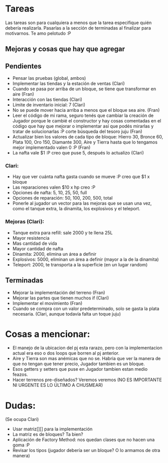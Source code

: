 # Tareas
Las tareas son para cualquiera a menos que la tarea especifique quién debería realizarla.
Pasarlas a la sección de terminadas al finalizar para motivarnos.
Te amo pelotudo :P

## Mejoras y cosas que hay que agregar



## Pendientes

* Pensar las pruebas (global, ambos)
* Implementar las tiendas y la estación de ventas (Clari)
* Cuando se pasa por arriba de un bloque, se tiene que transformar en aire (Fran)
* Interacción con las tiendas (Clari)
* Límite de inventario inicial: 7 (Clari)
* No se puede mover hacia arriba a menos que el bloque sea aire. (Fran)
* Leer el código de mi rama, seguro tenés que cambiar la creación de Jugador porque le cambié el constructor y hay cosas comentadas en el código que hay que mejorar o implementar así que podés mirarlas y tratar de solucionarlas :P corte búsqueda del tesoro juju (Fran)
* Actualizar bien los valores de cada tipo de bloque: Hierro 30, Bronce 60, Plata 100, Oro 150, Diamante 300, Aire y Tierra hasta que lo tengamos mejor implementado valen 0 :P (Fran)
* La nafta vale $1 :P creo que puse 5, después lo actualizo (Clari)

### Clari:
* Hay que ver cuánta nafta gasta cuando se mueve :P creo que $1 x bloque
* Las reparaciones valen $10 x hp creo :P
* Opciones de nafta: 5, 10, 25, 50, full
* Opciones de reparación: 50, 100, 200, 500, total
* Ponerle al jugador un vector para las mejoras que se usan una vez, como el tanque extra, la dinamita, los explosivos y el teleport.

### Mejoras (Clari):
* Tanque extra para refill: sale 2000 y te llena 25L
* Mayor resistencia
* Mas cantidad de vida
* Mayor cantidad de nafta
* Dinamita: 2000, elimina un área a definir
* Explosivos: 5000, eliminan un área a definir (mayor a la de la dinamita)
* Teleport: 2000, te transporta a la superficie (en un lugar random)

## Terminadas
* Mejorar la implementación del terreno (Fran)
* Mejorar las partes que tienen muchos if (Clari)
* Implementar el movimiento (Fran)
* Cuando se compra con un valor predeterminado, solo se gasta la plata necesaria. (Clari, aunque todavía falta un toque juju)

# Cosas a mencionar:
* El manejo de la ubicacion del pj esta rarazo, pero con la implementacion actual era eso o dos loops que borren al pj anterior.
* Aire y Tierra son mas anémicas que no se. Habria que ver la manera de que no tengan que tener precio, Jugador tambien es un bloque.
* Esos getters y setters que puse en Jugador tambien estan medio feazos.
* Hacer terrenos pre-diseñados? Veremos veremos (NO ES IMPORTANTE NI URGENTE ES LO ÚLTIMO A CHUSMEAR)

# Dudas:
(Se ocupa Clari)

* Usar matriz[][] para la implementación
* La matriz es de bloques? Ta bien?
* Aplicación de Factory Method: nos quedan clases que no hacen una goma :P
* Revisar los tipos (jugador debería ser un bloque? O lo armamos de otra manera)
